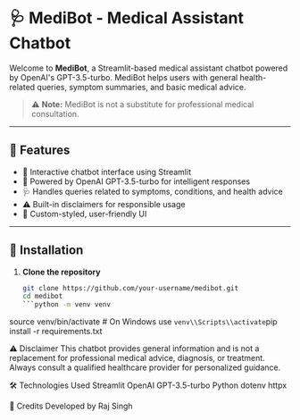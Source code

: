 # 🩺 MediBot - Medical Assistant Chatbot

Welcome to **MediBot**, a Streamlit-based medical assistant chatbot powered by OpenAI's GPT-3.5-turbo. MediBot helps users with general health-related queries, symptom summaries, and basic medical advice.

> ⚠️ **Note:** MediBot is not a substitute for professional medical consultation.

---

## 🌟 Features

- 💬 Interactive chatbot interface using Streamlit
- 🧠 Powered by OpenAI GPT-3.5-turbo for intelligent responses
- 🩺 Handles queries related to symptoms, conditions, and health advice
- ⚠️ Built-in disclaimers for responsible usage
- 🎨 Custom-styled, user-friendly UI

---

## 🚀 Installation

1. **Clone the repository**
   ```bash
   git clone https://github.com/your-username/medibot.git
   cd medibot
   ```python -m venv venv
source venv/bin/activate  # On Windows use `venv\\Scripts\\activate`pip install -r requirements.txt


⚠️ Disclaimer
This chatbot provides general information and is not a replacement for professional medical advice, diagnosis, or treatment. 
Always consult a qualified healthcare provider for personalized guidance.

🛠️ Technologies Used
Streamlit
OpenAI GPT-3.5-turbo
Python
dotenv
httpx

🙌 Credits
Developed by Raj Singh
